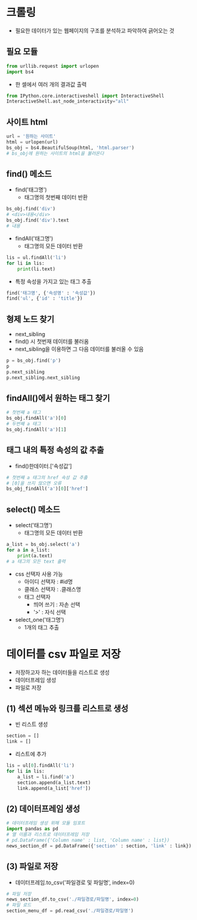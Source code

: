# 크롤링
- 필요한 데이터가 있는 웹페이지의 구조를 분석하고 파악하여 긁어오는 것
## 필요 모듈
```python
from urllib.request import urlopen
import bs4
```
- 한 셀에서 여러 개의 결과값 출력
```python
from IPython.core.interactiveshell import InteractiveShell
InteractiveShell.ast_node_interactivity="all"
```
## 사이트 html
```python
url = '원하는 사이트'
html = urlopen(url)
bs_obj = bs4.BeautifulSoup(html, 'html.parser')
# bs_obj에 원하는 사이트의 html을 불러온다
```

## find() 메소드
- find('태그명')
    - 태그명의 첫번째 데이터 반환
```python
bs_obj.find('div')
# <div>내용</div>
bs_obj.find('div').text
# 내용
```
- findAll('태그명')
    - 태그명의 모든 데이터 반환
```python
lis = ul.findAll('li')
for li in lis:
    print(li.text)
```
- 특정 속성을 가지고 있는 태그 추출
```python
find('태그명', {'속성명' : '속성값'})
find('ul', {'id' : 'title'})
```

## 형제 노드 찾기
- next_sibling
- find() 시 첫번재 데이터를 불러옴
- next_sibling을 이용하면 그 다음 데이터를 불러올 수 있음
```python
p = bs_obj.find('p')
p
p.next_sibling
p.next_sibling.next_sibling
```

## findAll()에서 원하는 태그 찾기
```python
# 첫번째 a 태그
bs_obj.findAll('a')[0]
# 두번째 a 태그
bs_obj.findAll('a')[1]
```

## 태그 내의 특정 속성의 값 추출
- find()한데이터.['속성값']
```python
# 첫번째 a 태그의 href 속성 값 추출
# [0]을 쓰지 않으면 오류
bs_obj_findAll('a')[0]['href']
```

## select() 메소드
- select('태그명')
    - 태그명의 모든 데이터 반환
```python
a_list = bs_obj.select('a')
for a in a_list:
    print(a.text)
# a 태그의 모든 text 출력
```
- css 선택자 사용 가능
    - 아이디 선택자 : #id명
    - 클래스 선택자 : .클래스명
    - 태그 선택자
        - 띄어 쓰기 : 자손 선택
        - '>' : 자식 선택
- select_one('태그명')
    - 1개의 태그 추출

# 데이터를 csv 파일로 저장
- 저장하고자 하는 데이터들을 리스트로 생성
- 데이터프레임 생성
- 파일로 저장
## (1) 섹션 메뉴와 링크를 리스트로 생성
- 빈 리스트 생성
```python
section = []
link = []
```
- 리스트에 추가
```python
lis = ul[0].findAll('li')
for li in lis:
    a_list = li.find('a')
    section.append(a_list.text)
    link.append(a_list['href'])
```

## (2) 데이터프레임 생성
```python
# 데이터프레임 생성 위해 모듈 임포트
import pandas as pd
# 열 이름과 리스트로 데이터프레임 저장
# pd.DataFrame({'Column name' : list, 'Column name' : list})
news_section_df = pd.DataFrame({'section' : section, 'link' : link})
```

## (3) 파일로 저장
- 데이터프레임.to_csv('파일경로 및 파일명', index=0)
```python
# 파일 저장
news_section_df.to_csv('./파일경로/파일명', index=0)
# 파일 로드
section_menu_df = pd.read_csv('./파일경로/파일명')
```